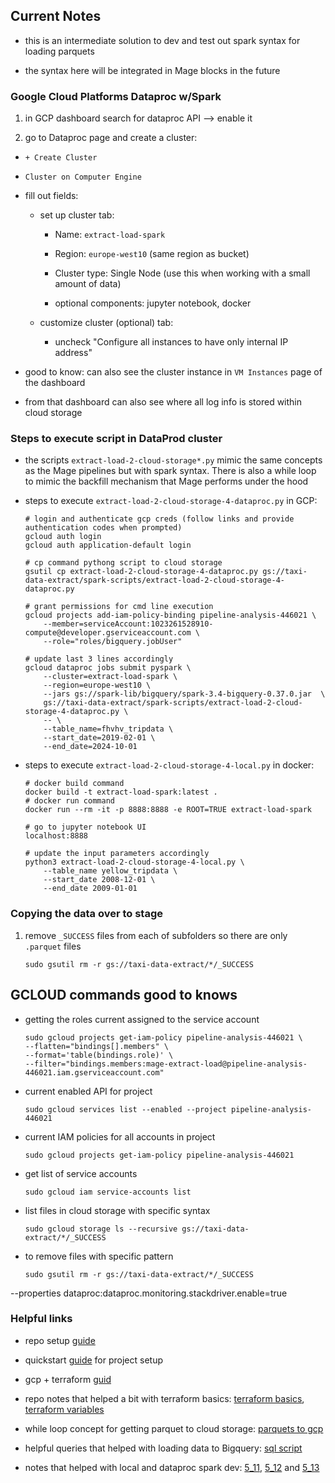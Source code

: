 ## Current Notes

* this is an intermediate solution to dev and test out spark syntax for loading parquets

* the syntax here will be integrated in Mage blocks in the future 

### Google Cloud Platforms Dataproc w/Spark

1. in GCP dashboard search for dataproc API --> enable it

2. go to Dataproc page and create a cluster:

  + `+ Create Cluster`

  + `Cluster on Computer Engine`

  + fill out fields:

    * set up cluster tab:

      - Name: `extract-load-spark`

      - Region: `europe-west10` (same region as bucket)

      - Cluster type: Single Node (use this when working with a small amount of data)

      - optional components: jupyter notebook, docker

    * customize cluster (optional) tab:

      - uncheck "Configure all instances to have only internal IP address"

  + good to know: can also see the cluster instance in `VM Instances` page of the dashboard

  + from that dashboard can also see where all log info is stored within cloud storage

### Steps to execute script in DataProd cluster

* the scripts `extract-load-2-cloud-storage*.py` mimic the same concepts as the Mage pipelines but with spark syntax. There is also a while loop to mimic the backfill mechanism that Mage performs under the hood 

* steps to execute `extract-load-2-cloud-storage-4-dataproc.py` in GCP:

    ```
    # login and authenticate gcp creds (follow links and provide authentication codes when prompted)
    gcloud auth login
    gcloud auth application-default login

    # cp command pythong script to cloud storage
    gsutil cp extract-load-2-cloud-storage-4-dataproc.py gs://taxi-data-extract/spark-scripts/extract-load-2-cloud-storage-4-dataproc.py

    # grant permissions for cmd line execution
    gcloud projects add-iam-policy-binding pipeline-analysis-446021 \
        --member=serviceAccount:1023261528910-compute@developer.gserviceaccount.com \
        --role="roles/bigquery.jobUser"

    # update last 3 lines accordingly
    gcloud dataproc jobs submit pyspark \
        --cluster=extract-load-spark \
        --region=europe-west10 \
        --jars gs://spark-lib/bigquery/spark-3.4-bigquery-0.37.0.jar  \
        gs://taxi-data-extract/spark-scripts/extract-load-2-cloud-storage-4-dataproc.py \
        -- \
        --table_name=fhvhv_tripdata \
        --start_date=2019-02-01 \
        --end_date=2024-10-01
    ```
* steps to execute `extract-load-2-cloud-storage-4-local.py` in docker: 

    ```
    # docker build command 
    docker build -t extract-load-spark:latest .
    # docker run command 
    docker run --rm -it -p 8888:8888 -e ROOT=TRUE extract-load-spark

    # go to jupyter notebook UI
    localhost:8888

    # update the input parameters accordingly
    python3 extract-load-2-cloud-storage-4-local.py \
        --table_name yellow_tripdata \
        --start_date 2008-12-01 \
        --end_date 2009-01-01

    ```

### Copying the data over to stage


1. remove `_SUCCESS` files from each of subfolders so there are only `.parquet` files 

    ```
    sudo gsutil rm -r gs://taxi-data-extract/*/_SUCCESS
    ```
    
## GCLOUD commands good to knows 

* getting the roles current assigned to the service account

    ```
    sudo gcloud projects get-iam-policy pipeline-analysis-446021 \
    --flatten="bindings[].members" \
    --format='table(bindings.role)' \
    --filter="bindings.members:mage-extract-load@pipeline-analysis-446021.iam.gserviceaccount.com"
    ```

* current enabled API for project 

    ```
    sudo gcloud services list --enabled --project pipeline-analysis-446021
    ```

* current IAM policies for all accounts in project 

    ```
    sudo gcloud projects get-iam-policy pipeline-analysis-446021
    ```

* get list of service accounts 

    ```
    sudo gcloud iam service-accounts list
    ```

* list files in cloud storage with specific syntax

    ```
    sudo gcloud storage ls --recursive gs://taxi-data-extract/*/_SUCCESS
    ```

* to remove files with specific pattern

    ```
    sudo gsutil rm -r gs://taxi-data-extract/*/_SUCCESS
    ```

--properties dataproc:dataproc.monitoring.stackdriver.enable=true

### Helpful links

* repo setup [guide](https://docs.mage.ai/production/ci-cd/local-cloud/repository-setup)

* quickstart [guide](https://docs.mage.ai/getting-started/setup) for project setup 

* gcp + terraform [guid](https://docs.mage.ai/production/deploying-to-cloud/gcp/setup)

* repo notes that helped a bit with terraform basics: [terraform basics](https://github.com/gdq12/data-engineering-zoomcamp-2024/tree/main/week1/1_2_gcp_terraform/3_terraform_basics), [terraform variables](https://github.com/gdq12/data-engineering-zoomcamp-2024/tree/main/week1/1_2_gcp_terraform/4_terraform_variables)

* while loop concept for getting parquet to cloud storage: [parquets to gcp](https://github.com/gdq12/data-engineering-zoomcamp-2024/blob/main/week4/4_1a_data_2_gcs/url_2_gcs.py)

* helpful queries that helped with loading data to Bigquery: [sql script](https://github.com/gdq12/data-engineering-zoomcamp-2024/blob/main/week4/4_1a_data_2_gcs/gcs_2_bigquery.sql)

* notes that helped with local and dataproc spark dev: [5_11](https://github.com/gdq12/data-engineering-zoomcamp-2024/tree/main/week5/5_11_create_local_cluster), [5_12](https://github.com/gdq12/data-engineering-zoomcamp-2024/tree/main/week5/5_12_spark_cluster_gcp) and [5_13](https://github.com/gdq12/data-engineering-zoomcamp-2024/tree/main/week5/5_13_spark_dataproc_bigquery)